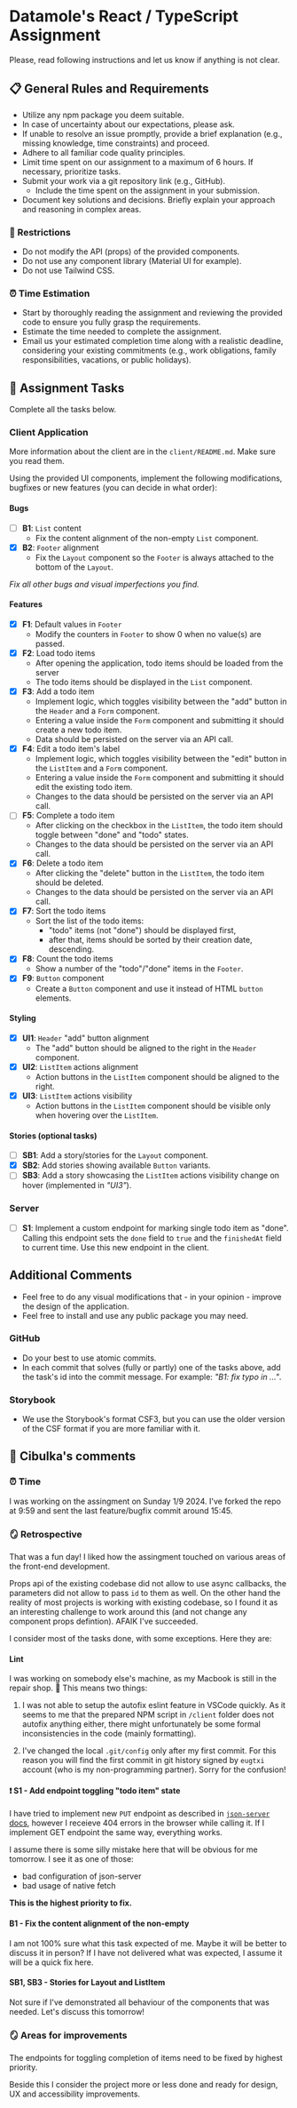 # Datamole's React / TypeScript Assignment

Please, read following instructions and let us know if anything is not clear.

## 📋 General Rules and Requirements

-   Utilize any npm package you deem suitable.
-   In case of uncertainty about our expectations, please ask.
-   If unable to resolve an issue promptly, provide a brief explanation (e.g., missing knowledge, time constraints) and proceed.
-   Adhere to all familiar code quality principles.
-   Limit time spent on our assignment to a maximum of 6 hours. If necessary, prioritize tasks.
-   Submit your work via a git repository link (e.g., GitHub).
    -   Include the time spent on the assignment in your submission.
-   Document key solutions and decisions. Briefly explain your approach and reasoning in complex areas.

### 🚫 Restrictions

-   Do not modify the API (props) of the provided components.
-   Do not use any component library (Material UI for example).
-   Do not use Tailwind CSS.

### ⏰ Time Estimation

-   Start by thoroughly reading the assignment and reviewing the provided code to ensure you fully grasp the requirements.
-   Estimate the time needed to complete the assignment.
-   Email us your estimated completion time along with a realistic deadline, considering your existing commitments (e.g., work obligations, family responsibilities, vacations, or public holidays).

## 📝 Assignment Tasks

Complete all the tasks below.

### Client Application

More information about the client are in the `client/README.md`. Make sure you read them.

Using the provided UI components, implement the following modifications, bugfixes or new features (you can decide in what order):

#### Bugs

-   [ ] **B1**: `List` content
    -   Fix the content alignment of the non-empty `List` component.
-   [x] **B2**: `Footer` alignment
    -   Fix the `Layout` component so the `Footer` is always attached to the bottom of the `Layout`.

_Fix all other bugs and visual imperfections you find._

#### Features

-   [x] **F1**: Default values in `Footer`
    -   Modify the counters in `Footer` to show 0 when no value(s) are passed.
-   [x] **F2**: Load todo items
    -   After opening the application, todo items should be loaded from the server
    -   The todo items should be displayed in the `List` component.
-   [x] **F3**: Add a todo item
    -   Implement logic, which toggles visibility between the "add" button in the `Header` and a `Form` component.
    -   Entering a value inside the `Form` component and submitting it should create a new todo item.
    -   Data should be persisted on the server via an API call.
-   [x] **F4**: Edit a todo item's label
    -   Implement logic, which toggles visibility between the "edit" button in the `ListItem` and a `Form` component.
    -   Entering a value inside the `Form` component and submitting it should edit the existing todo item.
    -   Changes to the data should be persisted on the server via an API call.
-   [ ] **F5**: Complete a todo item
    -   After clicking on the checkbox in the `ListItem`, the todo item should toggle between "done" and "todo" states.
    -   Changes to the data should be persisted on the server via an API call.
-   [x] **F6**: Delete a todo item
    -   After clicking the "delete" button in the `ListItem`, the todo item should be deleted.
    -   Changes to the data should be persisted on the server via an API call.
-   [x] **F7**: Sort the todo items
    -   Sort the list of the todo items:
        -   "todo" items (not "done") should be displayed first,
        -   after that, items should be sorted by their creation date, descending.
-   [x] **F8**: Count the todo items
    -   Show a number of the "todo"/"done" items in the `Footer`.
-   [x] **F9**: `Button` component
    -   Create a `Button` component and use it instead of HTML `button` elements.

#### Styling

-   [x] **UI1**: `Header` "add" button alignment
    -   The "add" button should be aligned to the right in the `Header` component.
-   [x] **UI2**: `ListItem` actions alignment
    -   Action buttons in the `ListItem` component should be aligned to the right.
-   [x] **UI3**: `ListItem` actions visibility
    -   Action buttons in the `ListItem` component should be visible only when hovering over the `ListItem`.

#### Stories (optional tasks)

-   [ ] **SB1**: Add a story/stories for the `Layout` component.
-   [x] **SB2**: Add stories showing available `Button` variants.
-   [ ] **SB3**: Add a story showcasing the `ListItem` actions visibility change on hover (implemented in _"UI3"_).

### Server

-   [ ] **S1**: Implement a custom endpoint for marking single todo item as "done". Calling this endpoint sets the `done` field to `true` and the `finishedAt` field to current time. Use this new endpoint in the client.

## Additional Comments

-   Feel free to do any visual modifications that - in your opinion - improve the design of the application.
-   Feel free to install and use any public package you may need.

### GitHub

-   Do your best to use atomic commits.
-   In each commit that solves (fully or partly) one of the tasks above, add the task's id into the commit message. For example: _"B1: fix typo in ..."_.

### Storybook

-   We use the Storybook's format CSF3, but you can use the older version of the CSF format if you are more familiar with it.

## 🧅 Cibulka's comments

### ⏰ Time

I was working on the assingment on Sunday 1/9 2024. I've forked the repo at 9:59 and sent the last feature/bugfix commit around 15:45. 

### 🪞 Retrospective

That was a fun day! I liked how the assingment touched on various areas of the front-end development. 

Props api of the existing codebase did not allow to use async callbacks, the parameters did not allow to pass `id` to them as well. On the other hand the reality of most projects is working with existing codebase, so I found it as an interesting challenge to work around this (and not change any component props defintion). AFAIK I've succeeded.

I consider most of the tasks done, with some exceptions. Here they are:

#### Lint

I was working on somebody else's machine, as my Macbook is still in the repair shop. 🤦 This means two things:

1) I was not able to setup the autofix eslint feature in VSCode quickly. As it seems to me that the prepared NPM script in `/client` folder does not autofix anything either, there might unfortunately be some formal inconsistencies in the code (mainly formatting).

2) I've changed the local `.git/config` only after my first commit. For this reason you will find the first commit in git history signed by `eugtxi` account (who is my non-programming partner). Sorry for the confusion!

#### ❗ S1 - Add endpoint toggling "todo item" state

I have tried to implement new `PUT` endpoint as described in [`json-server` docs](https://github.com/typicode/json-server/tree/v0), however I receieve 404 errors in the browser while calling it. If I implement GET endpoint the same way, everything works.

I assume there is some silly mistake here that will be obvious for me tomorrow. I see it as one of those:
- bad configuration of json-server
- bad usage of native fetch

**This is the highest priority to fix.**

#### B1 - Fix the content alignment of the non-empty

I am not 100% sure what this task expected of me. Maybe it will be better to discuss it in person? If I have not delivered what was expected, I assume it will be a quick fix here.

#### SB1, SB3 - Stories for Layout and ListItem

Not sure if I've demonstrated all behaviour of the components that was needed. Let's discuss this tomorrow!

### 🪞 Areas for improvements

The endpoints for toggling completion of items need to be fixed by highest priority.

Beside this I consider the project more or less done and ready for design, UX and accessibility improvements. 
